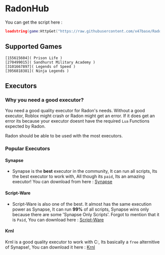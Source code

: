 # RadonHub
You can get the script here : 
```LUA
loadstring(game:HttpGet("https://raw.githubusercontent.com/x47base/RadonHub/main/RadonHub.lua", true))()
```

## Supported Games
```MD
[155615604]( Prison Life )
[270499015]( Sandhurst Military Academy )
[3101667897]( Legends of Speed )
[3956818381]( Ninja Legends )
```

## Executors
### Why you need a good executor?
You need a good quality executor for Radon's needs. Without a good executor, Roblox might crash or Radon might get an error. If it does get an error its because your executor doesnt have the required `Lua` Functions expected by Radon.

Radon should be able to be used with the most executors.

### Popular Executors
#### **Synapse**
- Synapse is the **best** executor in the community, It can run all scripts, Its the best executor to work with, All though its `paid`, Its an amazing executor! You can download from here : [Synapse](https://x.synapse.to/)

#### **Script-Ware**
- Script-Ware is also one of the best. It almost has the same execution power as Synapse, It can run **99%** of all scripts, Synapse wins only because there are some 'Synapse Only Scripts'. Forgot to mention that it is `Paid`, You can download here : [Script-Ware](https://Script-Ware.com)

#### **Krnl**
Krnl is a good quality executor to work with C:, Its basically a `free` alternitive of Synapse!, You can download it here : [Krnl](https://krnl.place)
